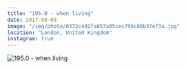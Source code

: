 ```yaml
---
title: "195.0 - when living"
date: 2017-08-08
image: "/img/photo/0372c4d2fa857a05cec79bc80b37ef3a.jpg"
location: "London, United Kingdom"
instagram: true
---
```


![195.0 - when living](/img/photo/0372c4d2fa857a05cec79bc80b37ef3a.jpg)
